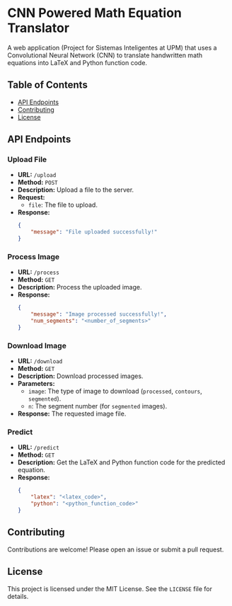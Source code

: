 # CNN Powered Math Equation Translator

A web application (Project for Sistemas Inteligentes at UPM) that uses a Convolutional Neural Network (CNN) to translate handwritten math equations into LaTeX and Python function code.

## Table of Contents

- [API Endpoints](#api-endpoints)
- [Contributing](#contributing)
- [License](#license)

<!--
## Installation

1. Clone the repository:
    ```sh
    git clone https://github.com/yourusername/yourproject.git
    ```
2. Navigate to the project directory:
    ```sh
    cd yourproject
    ```
3. Install the dependencies:
    ```sh
    pip install -r requirements.txt
    ```

## Usage

1. Run the application:
    ```sh
    python app.py
    ```
2. Access the application at `http://localhost:8080`.
-->

## API Endpoints

### Upload File

- **URL:** `/upload`
- **Method:** `POST`
- **Description:** Upload a file to the server.
- **Request:**
    - `file`: The file to upload.
- **Response:**
    ```json
    {
        "message": "File uploaded successfully!"
    }
    ```

### Process Image

- **URL:** `/process`
- **Method:** `GET`
- **Description:** Process the uploaded image.
- **Response:**
    ```json
    {
        "message": "Image processed successfully!",
        "num_segments": "<number_of_segments>"
    }
    ```

### Download Image

- **URL:** `/download`
- **Method:** `GET`
- **Description:** Download processed images.
- **Parameters:**
    - `image`: The type of image to download (`processed`, `contours`, `segmented`).
    - `n`: The segment number (for `segmented` images).
- **Response:** The requested image file.

### Predict

- **URL:** `/predict`
- **Method:** `GET`
- **Description:** Get the LaTeX and Python function code for the predicted equation.
- **Response:**
    ```json
    {
        "latex": "<latex_code>",
        "python": "<python_function_code>"
    }
    ```

## Contributing

Contributions are welcome! Please open an issue or submit a pull request.

## License

This project is licensed under the MIT License. See the `LICENSE` file for details.
